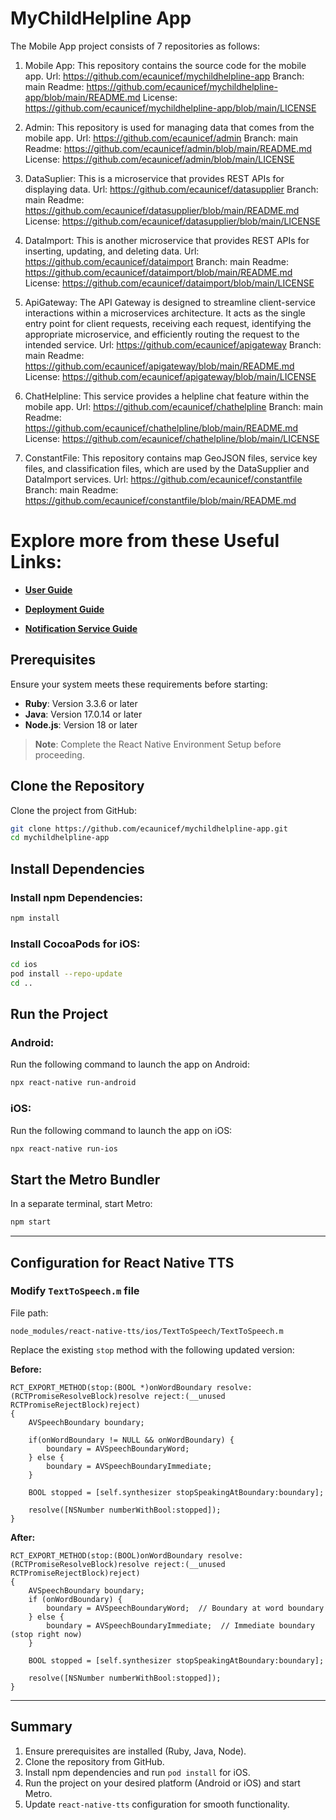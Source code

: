 # MyChildHelpline App
The Mobile App project consists of 7 repositories as follows:

1. Mobile App: This repository contains the source code for the mobile app.
	Url: https://github.com/ecaunicef/mychildhelpline-app
	Branch: main
	Readme: https://github.com/ecaunicef/mychildhelpline-app/blob/main/README.md
	License: https://github.com/ecaunicef/mychildhelpline-app/blob/main/LICENSE

2. Admin: This repository is used for managing data that comes from the mobile app.
    Url: https://github.com/ecaunicef/admin
    Branch: main
    Readme: https://github.com/ecaunicef/admin/blob/main/README.md
    License: https://github.com/ecaunicef/admin/blob/main/LICENSE

3. DataSuplier: This is a microservice that provides REST APIs for displaying data.
    Url: https://github.com/ecaunicef/datasupplier
    Branch: main
    Readme: https://github.com/ecaunicef/datasupplier/blob/main/README.md
    License: https://github.com/ecaunicef/datasupplier/blob/main/LICENSE

4. DataImport: This is another microservice that provides REST APIs for inserting, updating, and deleting data.
    Url: https://github.com/ecaunicef/dataimport
    Branch: main
    Readme: https://github.com/ecaunicef/dataimport/blob/main/README.md
    License: https://github.com/ecaunicef/dataimport/blob/main/LICENSE

5. ApiGateway: The API Gateway is designed to streamline client-service interactions within a microservices architecture. It acts as the single entry point for client requests, receiving each request, identifying the appropriate microservice, and efficiently routing the request to the intended service.
    Url: https://github.com/ecaunicef/apigateway
    Branch: main
    Readme: https://github.com/ecaunicef/apigateway/blob/main/README.md
    License: https://github.com/ecaunicef/apigateway/blob/main/LICENSE

6. ChatHelpline: This service provides a helpline chat feature within the mobile app.
    Url: https://github.com/ecaunicef/chathelpline
    Branch: main
    Readme: https://github.com/ecaunicef/chathelpline/blob/main/README.md
    License: https://github.com/ecaunicef/chathelpline/blob/main/LICENSE

7. ConstantFile:  This repository contains map GeoJSON files, service key files, and classification files, which are used by the DataSupplier and DataImport services.
    Url: https://github.com/ecaunicef/constantfile
    Branch: main
    Readme: https://github.com/ecaunicef/constantfile/blob/main/README.md


# Explore more from these Useful Links:
- [**User Guide**](https://github.com/ecaunicef/mychildhelpline-app/tree/main/docs/manuals/user-guide)

- [**Deployment Guide**](https://github.com/ecaunicef/mychildhelpline-app/tree/main/docs/manuals/deployment-guide/Deployment-Guide-MyChild-Helpline-Platform.doc)

- [**Notification Service Guide**](https://github.com/ecaunicef/mychildhelpline-app/tree/main/docs/manuals/deployment-guide/Setup-Notifcation-Service-MyChild-Helpline.docx)
    
## Prerequisites

Ensure your system meets these requirements before starting:

-   **Ruby**: Version 3.3.6 or later
-   **Java**: Version 17.0.14 or later
-   **Node.js**: Version 18 or later

> **Note**: Complete the React Native Environment Setup before proceeding.

## Clone the Repository

Clone the project from GitHub:

```sh
git clone https://github.com/ecaunicef/mychildhelpline-app.git
cd mychildhelpline-app
```

## Install Dependencies

### Install npm Dependencies:

```sh
npm install
```

### Install CocoaPods for iOS:

```sh
cd ios
pod install --repo-update
cd ..
```

## Run the Project

### Android:

Run the following command to launch the app on Android:

```sh
npx react-native run-android
```

### iOS:

Run the following command to launch the app on iOS:

```sh
npx react-native run-ios
```

## Start the Metro Bundler

In a separate terminal, start Metro:

```sh
npm start
```

---

## Configuration for React Native TTS

### Modify `TextToSpeech.m` file

File path:

```
node_modules/react-native-tts/ios/TextToSpeech/TextToSpeech.m
```

Replace the existing `stop` method with the following updated version:

**Before:**

```objc
RCT_EXPORT_METHOD(stop:(BOOL *)onWordBoundary resolve:(RCTPromiseResolveBlock)resolve reject:(__unused RCTPromiseRejectBlock)reject)
{
    AVSpeechBoundary boundary;

    if(onWordBoundary != NULL && onWordBoundary) {
        boundary = AVSpeechBoundaryWord;
    } else {
        boundary = AVSpeechBoundaryImmediate;
    }

    BOOL stopped = [self.synthesizer stopSpeakingAtBoundary:boundary];

    resolve([NSNumber numberWithBool:stopped]);
}
```

**After:**

```objc
RCT_EXPORT_METHOD(stop:(BOOL)onWordBoundary resolve:(RCTPromiseResolveBlock)resolve reject:(__unused RCTPromiseRejectBlock)reject)
{
    AVSpeechBoundary boundary;
    if (onWordBoundary) {
        boundary = AVSpeechBoundaryWord;  // Boundary at word boundary
    } else {
        boundary = AVSpeechBoundaryImmediate;  // Immediate boundary (stop right now)
    }

    BOOL stopped = [self.synthesizer stopSpeakingAtBoundary:boundary];

    resolve([NSNumber numberWithBool:stopped]);
}
```

---

## Summary

1. Ensure prerequisites are installed (Ruby, Java, Node).
2. Clone the repository from GitHub.
3. Install npm dependencies and run `pod install` for iOS.
4. Run the project on your desired platform (Android or iOS) and start Metro.
5. Update `react-native-tts` configuration for smooth functionality.


